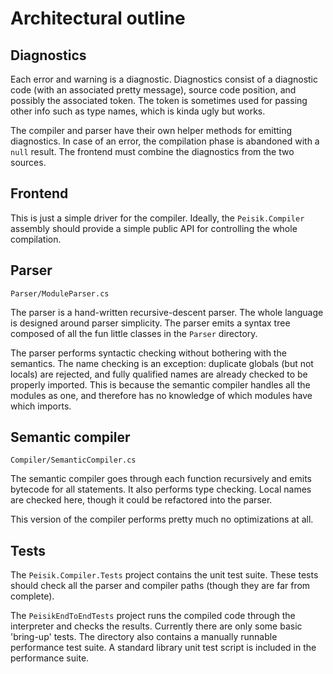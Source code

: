 # Architectural outline

## Diagnostics
Each error and warning is a diagnostic. Diagnostics consist of a diagnostic code (with an associated pretty message), source code position, and possibly the associated token. The token is sometimes used for passing other info such as type names, which is kinda ugly but works.

The compiler and parser have their own helper methods for emitting diagnostics. In case of an error, the compilation phase is abandoned with a `null` result. The frontend must combine the diagnostics from the two sources.

## Frontend
This is just a simple driver for the compiler. Ideally, the `Peisik.Compiler` assembly should provide a simple public API for controlling the whole compilation.

## Parser
```
Parser/ModuleParser.cs
```
The parser is a hand-written recursive-descent parser. The whole language is designed around parser simplicity. The parser emits a syntax tree composed of all the fun little classes in the `Parser` directory.

The parser performs syntactic checking without bothering with the semantics. The name checking is an exception: duplicate globals (but not locals) are rejected, and fully qualified names are already checked to be properly imported. This is because the semantic compiler handles all the modules as one, and therefore has no knowledge of which modules have which imports.

## Semantic compiler
```
Compiler/SemanticCompiler.cs
```
The semantic compiler goes through each function recursively and emits bytecode for all statements. It also performs type checking. Local names are checked here, though it could be refactored into the parser.

This version of the compiler performs pretty much no optimizations at all.

## Tests
The `Peisik.Compiler.Tests` project contains the unit test suite. These tests should check all the parser and compiler paths (though they are far from complete).

The `PeisikEndToEndTests` project runs the compiled code through the interpreter and checks the results. Currently there are only some basic 'bring-up' tests. The directory also contains a manually runnable performance test suite. A standard library unit test script is included in the performance suite.